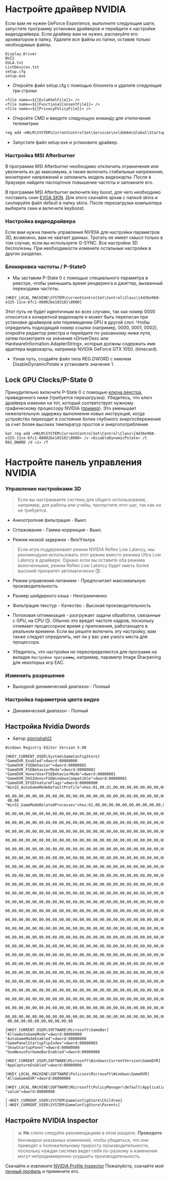 # Настройте драйвер NVIDIA

Если вам не нужен GeForce Experience, выполните следующие шаги, запустите программу установки драйверов и перейдите к настройке видеодрайвера. Если драйвер вам не нужен, распакуйте его архиватором в папку. Удалите все файлы из папки, оставив только необходимые файлы.

```
Display.Driver
NVI2
EULA.txt
ListDevices.txt
setup.cfg
setup.exe
```

- Откройте файл setup.cfg с помощью блокнота и удалите следующие три строки:

```
<file name=«${{EulaHtmlFile}}» />
<file name=«${{FunctionalConsentFile}}» />
<file name=«${{PrivacyPolicyFile}}» />
```

- Откройте CMD и введите следующую команду для отключения телеметрии

```bat
reg add «HKLM\SYSTEM\CurrentControlSet\Services\nvlddmkm\Global\Startup\SendTelemetryData» /t REG_DWORD /d «0» /f
```

- Запустите файл setup.exe и установите драйвер.

### Настройка MSI Afterburner

В программе MSI Afterburner необходимо отключить ограничения или увеличить их до максимума, а также включить стабильные напряжения, мониторинг напряжений и запомнить модель видеокарты. После в браузере найдите паспортное повышение частоты и запомните его. 

В программе MSI Afterburner включите key boost, для чего необходимо поставить скин [EVGA SKIN](https://drive.google.com/file/d/1buaP5Gv7f3Jv3OPQzKWF6Q7fSvxft2a0/view?usp=sharing). Для этого скачайте архив с папкой skins и скопируйте файл default в папку skins. После перезагрузки компьютера выберите скин и включите keyboost.

### Настройка видеодрайвера

Если вам нужна панель управления NVIDIA для настройки параметров 3D, возможно, вам не хватает данных. Трогать ее имеет смысл только в том случае, если вы используете G-SYNC. Все настройки 3D бесполезны. При необходимости измените остальные настройки в других разделах.

### Блокировка частоты / P-State0

- Мы заставим P-State 0 с помощью специального параметра в реестре, чтобы уменьшить время рендеринга и джиттер, вызванный переходами частоты.

```
[HKEY_LOCAL_MACHINE\SYSTEM\CurrentControlSet\Control\Class\{4d36e968-e325-11ce-bfc1-08002be10318}\0000]
```

Этот путь не будет идентичным во всех случаях, так как номер 0000 относится к конкретной видеокарте и может быть переписан при установке драйверов или перемещении GPU в другой слот. Чтобы определить подходящий номер ссылки (например, 0000, 0001, 0002), откройте редактор реестра и перейдите по указанному ниже пути, затем посмотрите на значения «DriverDesc или HardwareInformation.AdapterString», которые должны содержать имя адаптера видеокарты, например NVIDIA GeForce GTX 1050. (timecard).

- Узнав путь, создайте файл типа REG.DWORD с именем DisableDynamicPstate и установите значение 1.

## Lock GPU Clocks/P-State 0

Принудительно включите P-State 0 с помощью [ключа реестра](https://github.com/djdallmann/GamingPCSetup/blob/master/CONTENT/RESEARCH/WINDRIVERS/README.md#q-is-there-a-registry-setting-that-can-force-your-display-adapter-to-remain-at-its-highest-performance-state-pstate-p0), приведенного ниже (требуется перезагрузка). Убедитесь, что ключ драйвера изменен на тот, который соответствует нужному графическому процессору NVIDIA ([пример](/assets/images/find-driver-key-example.png)). Это уменьшает нежелательную задержку выполнения новых инструкций, когда устройство переходит в состояние более глубокого энергосбережения за счет более высоких температур простоя и энергопотребления

``bat
reg add «HKLM\SYSTEM\CurrentControlSet\Control\Class\{4d36e968-e325-11ce-bfc1-08002be10318}\0000» /v «DisableDynamicPstate» /t REG_DWORD /d «1» /f
``

# Настройте панель управления NVIDIA

### Управление настройками 3D

> Если вы настраиваете систему для общего использования, например, для работы или учебы, пропустите этот шаг, так как он не требуется.

- Анизотропная фильтрация - Выкл.

- Сглаживание - Гамма-коррекция - Выкл.

- Режим низкой задержки - Вкл/Ультра

> Если игра поддерживает режим NVIDIA Reflex Low Latency, мы рекомендуем использовать этот режим вместо режима Ultra Low Latency в драйвере. Однако если вы оставите оба режима включенными, режим Reflex Low Latency будет иметь более высокий приоритет автоматически ([1](https://www.nvidia.com/en-gb/geforce/news/reflex-low-latency-platform)).

- Режим управления питанием - Предпочитает максимальную производительность

- Размер шейдерного кэша - Неограниченно

- Фильтрация текстур - Качество - Высокая производительность

- Потоковая оптимизация - разгружает задачи обработки, связанные с GPU, на CPU ([1](https://tweakguides.pcgamingwiki.com/NVFORCE_8.html)). Обычно это вредит частоте кадров, поскольку отнимает процессорное время у приложения, работающего в реальном времени. Если вы решите включить эту настройку, вам также следует определить, нет ли у вас уже узкого места для процессора.

- Убедитесь, что настройки не переопределяются для программ на вкладке ``Настройки программы``, например, параметр Image Sharpening для некоторых игр EAC.

### Изменить разрешение

- Выходной динамический диапазон - Полный

### Настройка параметров цвета видео

- Динамический диапазон - Полный

## Настройка Nvidia Dwords
- Автор [zipmishahl2](https://github.com/zipmishahl2/nvidia-tweaks)

```
Windows Registry Editor Version 5.00

[HKEY_CURRENT_USER\System\GameConfigStore]
"GameDVR_Enabled"=dword:00000000
"GameDVR_FSEBehavior"=dword:00000002
"GameDVR_FSEBehaviorMode"=dword:00000002
"GameDVR_HonorUserFSEBehaviorMode"=dword:00000001
"GameDVR_DXGIHonorFSEWindowsCompatible"=dword:00000001
"GameDVR_EFSEFeatureFlags"=dword:00000000
"Win32_AutoGameModeDefaultProfile"=hex:01,00,01,00,00,00,00,00,00,00,00,00,00,\
 00,00,00,00,00,00,00,00,00,00,00,00,00,00,00,00,00,00,00,00,00,00,00,00,00,\
 00,00
"Win32_GameModeRelatedProcesses"=hex:01,00,00,00,00,00,00,00,00,00,00,00,00,00,\
 00,00,00,00,00,00,00,00,00,00,00,00,00,00,00,00,00,00,00,00,00,00,00,00,00,\
 00,00,00,00,00,00,00,00,00,00,00,00,00,00,00,00,00,00,00,00,00,00,00,00,00,\
 00,00,00,00,00,00,00,00,00,00,00,00,00,00,00,00,00,00,00,00,00,00,00,00,00,\
 00,00,00,00,00,00,00,00,00,00,00,00,00,00,00,00,00,00,00,00,00,00,00,00,00,\
 00,00,00,00,00,00,00,00,00,00,00,00,00,00,00,00,00,00,00,00,00,00,00,00,00,\
 00,00,00,00,00,00,00,00,00,00,00,00,00,00,00,00,00,00,00,00,00,00,00,00,00,\
 00,00,00,00,00,00,00,00,00,00,00,00,00,00,00,00,00,00,00,00,00,00,00,00,00,\
 00,00,00,00,00,00,00,00,00,00,00,00,00,00,00,00,00,00,00,00,00,00,00,00,00,\
 00,00,00,00,00,00,00,00,00,00,00,00,00,00,00,00,00,00,00,00,00,00,00,00,00,\
 00,00,00,00,00,00,00,00,00,00,00,00,00,00,00,00,00,00,00,00,00,00,00,00,00,\
 00,00,00,00,00,00,00,00,00,00,00,00,00,00,00,00,00,00,00,00,00,00,00,00,00,\
 00,00,00,00,00,00,00,00,00,00,00,00,00,00,00,00,00,00,00,00,00,00,00,00,00,\
 00,00,00,00,00,00,00,00,00,00,00,00,00,00,00,00,00,00,00,00,00,00,00,00,00,\
 00,00,00,00,00,00,00,00,00,00,00,00,00,00,00,00,00,00,00,00,00,00,00,00,00,\
 00,00,00,00,00,00,00,00,00,00,00,00,00,00,00,00,00,00,00,00,00,00,00,00,00,\
 00,00,00,00,00,00,00,00,00,00,00,00,00,00,00,00,00,00,00,00,00,00,00,00,00,\
 00,00,00,00,00,00,00,00,00,00,00,00,00,00,00,00,00,00,00,00,00,00,00,00,00,\
 00,00,00,00,00,00,00,00,00,00,00,00,00,00,00,00,00,00,00,00,00,00,00,00,00,\
 00,00,00,00,00,00,00,00,00,00,00,00,00,00,00,00,00,00,00,00,00,00,00,00,00,\
 00,00,00,00,00,00,00,00,00,00,00,00,00,00,00,00,00,00,00,00,00,00,00,00,00,\
 00,00,00,00,00,00,00,00,00,00,00,00,00,00,00,00,00,00,00,00,00,00,00,00,00,\
 00,00,00,00,00,00,00,00,00,00,00,00,00,00,00,00,00,00,00,00,00,00,00,00,00,\
 00,00,00,00,00,00,00,00,00,00,00,00,00,00,00,00,00,00,00,00,00,00,00,00,00,\
 00,00,00,00,00,00,00,00,00,00,00,00,00,00,00,00,00,00,00,00,00,00,00,00,00,\
 00,00,00,00,00,00,00,00,00,00

[HKEY_CURRENT_USER\SOFTWARE\Microsoft\GameBar]
"AllowAutoGameMode"=dword:00000000
"AutoGameModeEnabled"=dword:00000000
"GamePanelStartupTipIndex"=dword:00000003
"ShowStartupPanel"=dword:00000000
"UseNexusForGameBarEnabled"=dword:00000000

[HKEY_CURRENT_USER\SOFTWARE\Microsoft\Windows\CurrentVersion\GameDVR]
"AppCaptureEnabled"=dword:00000000

[HKEY_LOCAL_MACHINE\SOFTWARE\Policies\Microsoft\Windows\GameDVR]
"AllowGameDVR"=dword:00000000

[HKEY_LOCAL_MACHINE\SOFTWARE\Microsoft\PolicyManager\default\ApplicationManagement\AllowGameDVR]
"value"=dword:00000000

[-HKEY_CURRENT_USER\SYSTEM\GameConfigStore\Children]
[-HKEY_CURRENT_USER\SYSTEM\GameConfigStore\Parents]
```

## Настройте NVIDIA Inspector
> 📊 **Не** слепо следуйте рекомендациям в этом разделе. **Проведите** бенчмарки указанных изменений, чтобы убедиться, что они приводят к положительному приросту производительности, поскольку каждая система ведет себя по-разному и изменения могут непреднамеренно ухудшить производительность.

Скачайте и извлеките [NVIDIA Profile Inspector](https://github.com/Orbmu2k/nvidiaProfileInspector) Пожалуйста, скачайте мой [личный профиль]([https://drive.google.com/file/d/18PiWZ9HR8BPmGbdr5MyJzn8fwDlbCoxW/view?usp=sharing](https://github.com/couwthynokap/Fundamental-guide-to-tweaking-a-pc/blob/main/bin/base-nvidia-settings.nip)) и примените его.
